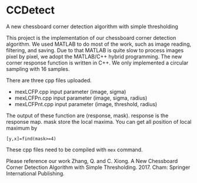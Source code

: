 # CCDetect
A new chessboard corner detection algorithm with simple thresholding

This project is the implementation of our chessboard corner detection algorithm.
We used MATLAB to do most of the work, such as image reading, filtering, and saving. Due to that MATLAB is quite slow to process images pixel by pixel, we adopt the MATLAB/C++ hybrid programming. The new corner response function is written in C++. We only implemented a circular sampling with 16 samples.

There are three cpp files uploaded. 
- mexLCFP.cpp  input parameter (image, sigma)
- mexLCFPn.cpp  input parameter (image, sigma, radius)
- mexLCFPnt.cpp  input parameter (image, threshold, radius)

The output of these function are (response, mask).
response is the response map.
mask store the local maxima. You can get all position of local maximum by 
``` 
[y,x]=find(mask>=4)
```

These cpp files need to be compiled with `mex` command.

Please reference our work
Zhang, Q. and C. Xiong. A New Chessboard Corner Detection Algorithm with Simple Thresholding. 2017. Cham: Springer International Publishing.
